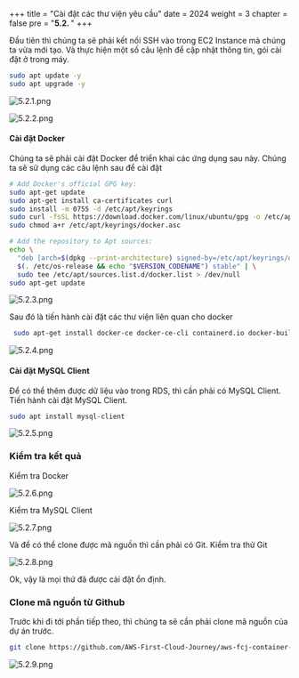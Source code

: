 +++
title = "Cài đặt các thư viện yêu cầu"
date = 2024
weight = 3
chapter = false
pre = "<b>5.2. </b>"
+++

Đầu tiên thì chúng ta sẽ phải kết nối SSH vào trong EC2 Instance mà chúng ta vừa mới tạo. Và thực hiện một số câu lệnh để cập nhật thông tin, gói cài đặt ở trong máy.

```bash
sudo apt update -y
sudo apt upgrade -y
```

![5.2.1.png](/images/5-configure-ec2/5.2.1.png)

![5.2.2.png](/images/5-configure-ec2/5.2.2.png)

#### Cài đặt Docker

Chúng ta sẽ phải cài đặt Docker để triển khai các ứng dụng sau này. Chúng ta sẽ sử dụng các câu lệnh sau để cài đặt

```bash
# Add Docker's official GPG key:
sudo apt-get update
sudo apt-get install ca-certificates curl
sudo install -m 0755 -d /etc/apt/keyrings
sudo curl -fsSL https://download.docker.com/linux/ubuntu/gpg -o /etc/apt/keyrings/docker.asc
sudo chmod a+r /etc/apt/keyrings/docker.asc

# Add the repository to Apt sources:
echo \
  "deb [arch=$(dpkg --print-architecture) signed-by=/etc/apt/keyrings/docker.asc] https://download.docker.com/linux/ubuntu \
  $(. /etc/os-release && echo "$VERSION_CODENAME") stable" | \
  sudo tee /etc/apt/sources.list.d/docker.list > /dev/null
sudo apt-get update
```

![5.2.3.png](/images/5-configure-ec2/5.2.3.png)

Sau đó là tiến hành cài đặt các thư viện liên quan cho docker

```bash
 sudo apt-get install docker-ce docker-ce-cli containerd.io docker-buildx-plugin docker-compose-plugin
```

![5.2.4.png](/images/5-configure-ec2/5.2.4.png)

#### Cài đặt MySQL Client

Để có thể thêm được dữ liệu vào trong RDS, thì cần phải có MySQL Client. Tiến hành cài đặt MySQL Client.

```bash
sudo apt install mysql-client
```

![5.2.5.png](/images/5-configure-ec2/5.2.5.png)

### Kiểm tra kết quả

Kiểm tra Docker

![5.2.6.png](/images/5-configure-ec2/5.2.6.png)

Kiểm tra MySQL Client

![5.2.7.png](/images/5-configure-ec2/5.2.7.png)

Và để có thể clone được mã nguồn thì cần phải có Git. Kiểm tra thử Git

![5.2.8.png](/images/5-configure-ec2/5.2.8.png)

Ok, vậy là mọi thứ đã được cài đặt ổn định.

### Clone mã nguồn từ Github

Trước khi đi tới phần tiếp theo, thì chúng ta sẽ cần phải clone mã nguồn của dự án trước.

```bash
git clone https://github.com/AWS-First-Cloud-Journey/aws-fcj-container-app.git
```

![5.2.9.png](/images/5-configure-ec2/5.2.9.png)
